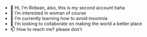 - 👋 Hi, I’m Ridwan, also, this is my second account haha
- 👀 I’m interested in woman of course
- 🌱 I’m currently learning how to avoid insomnia
- 💞️ I’m looking to collaborate on making the world a better place
- 📫 How to reach me? please don't

<!---
adaridwan/adaridwan is a ✨ special ✨ repository because its `README.md` (this file) appears on your GitHub profile.
You can click the Preview link to take a look at your changes.
--->
